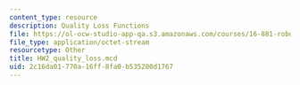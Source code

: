 ```yaml
---
content_type: resource
description: Quality Loss Functions
file: https://ol-ocw-studio-app-qa.s3.amazonaws.com/courses/16-881-robust-system-design-summer-1998/2c16da01770a16ff8fa0b535200d1767_HW2_quality_loss.mcd
file_type: application/octet-stream
resourcetype: Other
title: HW2_quality_loss.mcd
uid: 2c16da01-770a-16ff-8fa0-b535200d1767
---
```

